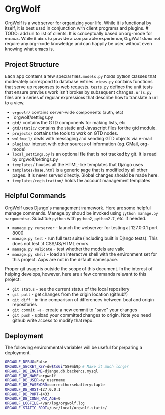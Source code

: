 OrgWolf
=======

OrgWolf is a web server for organizing your life. While it is functional by itself, it is best used in conjunction with client programs and plugins. # TODO: add url to list of clients.
It is conceptually based on org-mode for emacs. While it aims to provide a comparable experience, OrgWolf does not require any org-mode knowledge and can happily be used without even knowing what emacs is.

Project Structure
-----------------
Each app contains a few special files. `models.py` holds python classes that moderately correspond to database entries. `views.py` contains functions that serve up responses to web requests. `tests.py` defines the unit tests that ensure previous work isn't broken by subsequent changes. `urls.py` files are a series of regular expressions that describe how to translate a url to a view.
+ `orgwolf/` contains server-wide components (auth, etc)
+ `orgwolf/settings.py
+ `gtd/` contains the GTD components for making lists, etc.
+ `gtd/static/` contains the static and Javascript files for the gtd module.
+ `projects/` contains the tools to work on GTD nodes.
+ `wolfmail/` deals with messaging and sending GTD objects via e-mail
+ `plugins/` interact with other sources of information (eg. GMail, org-mode)
+ `local_settings.py` is an optional file that is not tracked by git. It is read by orgwolf/settings.py
+ `templates/` houses all the HTML-like templates that Django uses
+ `templates/base.html` is a generic page that is modified by all other pages. It is never served directly. Global changes should be made here.
+ `templates/registration/` holds the account management templates

Helpful Commands
--------------------
OrgWolf uses Django's management framework. Here are some helpful manage commands. Manage.py should be invoked using `python manage.py <arguments>`. Substitue `python` with `python2`, `python2.7`, etc. if needed.
+ `manage.py runserver` - launch the webserver for testing at 127.0.0.1 port 8000
+ `manage.py test` - run full test suite (including built in Django tests). This does not test of CSS/JS/HTML errors.
+ `manage.py validate` - test whether the models are valid
+ `manage.py shell` - load an interactive shell with the environment set for this project. Apps are not in the default namespace.

Proper git usage is outside the scope of this document. In the interest of helping develops, however, here are a few commands relevant to this project:
+ `git status` - see the current status of the local repository
+ `git pull` - get changes from the origin location (github?)
+ `git diff` - in-line comparison of differences between local and origin repositories
+ `git commit -a` - create a new commit to "save" your changes
+ `git push` - upload your committed changes to origin. Note you need github write access to modify that repo.

Deployment
----------

The following environmental variables will be useful for preparing a deployment.

```bash
ORGWOLF_DEBUG=False
ORGWOLF_SECRET_KEY=dw$ts6i^58#mb9p # Make it much longer
ORGWOLF_DB_ENGINE=django.db.backends.mysql
ORGWOLF_DB_NAME=orgwolf
ORGWOLF_DB_USER=my_username
ORGWOLF_DB_PASSWORD=correcthorsebatterystaple
ORGWOLF_DB_HOST=127.0.0.1
ORGWOLF_DB_PORT=1433
ORGWOLF_DB_CONN_MAX_AGE=0
ORGWOLF_LOGFILE=/var/log/orgwolf.log
ORGWOLF_STATIC_ROOT=/usr/local/orgwolf-static/
```
